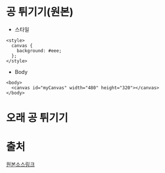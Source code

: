 # 공 튀기기(원본)
* 스타일
```
<style>
  canvas {
    background: #eee;
  }; 
</style>
```

* Body
```
<body>
  <canvas id="myCanvas" width="480" height="320"></canvas>
</body>
```
# 오래 공 튀기기

# 출처
[원본소스링크](https://developer.mozilla.org/ko/docs/Games/Tutorials/2D_Breakout_game_pure_JavaScript/Bounce_off_the_walls)

